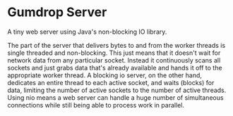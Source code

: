 # Gumdrop Server

A tiny web server using Java's non-blocking IO library.

The part of the server that delivers bytes to and from the worker threads is single threaded and non-blocking. This
just means that it doesn't wait for network data from any particular socket. Instead it continuously scans all sockets
and just grabs data that's already available and hands it off to the appropriate worker thread. A blocking io server,
on the other hand, dedicates an entire thread to each active socket, and waits (blocks) for data, limiting the number of
active sockets to the number of active threads. Using nio means a web server can handle a huge number of simultaneous
connections while still being able to process work in parallel.
